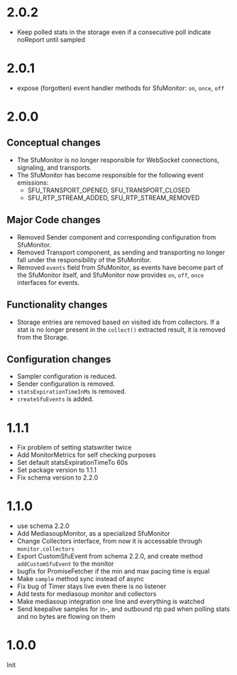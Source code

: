 # 2.0.2
 * Keep polled stats in the storage even if a consecutive poll indicate noReport until sampled

# 2.0.1
 * expose (forgotten) event handler methods for SfuMonitor: `on`, `once`, `off`

# 2.0.0

## Conceptual changes

 * The SfuMonitor is no longer responsible for WebSocket connections, signaling, and transports.
 * The SfuMonitor has become responsible for the following event emissions:
	- SFU_TRANSPORT_OPENED, SFU_TRANSPORT_CLOSED
	- SFU_RTP_STREAM_ADDED, SFU_RTP_STREAM_REMOVED
 

## Major Code changes

 * Removed Sender component and corresponding configuration from SfuMonitor.
 * Removed Transport component, as sending and transporting no longer fall under the responsibility of the SfuMonitor.
 * Removed `events` field from SfuMonitor, as events have become part of the SfuMonitor itself, and SfuMonitor now provides `on`, `off`, `once` interfaces for events.

## Functionality changes

 * Storage entries are removed based on visited ids from collectors. If a stat is no longer present in the `collect()` extracted result, it is removed from the Storage.

## Configuration changes

 * Sampler configuration is reduced.
 * Sender configuration is removed.
 * `statsExpirationTimeInMs` is removed.
 * `createSfuEvents` is added.


# 1.1.1

 * Fix problem of setting statswriter twice
 * Add MonitorMetrics for self checking purposes
 * Set default statsExpirationTimeTo 60s
 * Set package version to 1.1.1
 * Fix schema version to 2.2.0

# 1.1.0

* use schema 2.2.0
* Add MediasoupMonitor, as a specialized SfuMonitor
* Change Collectors interface, from now it is accessable through `monitor.collectors`
* Export CustomSfuEvent from schema 2.2.0, and create method `addCustomSfuEvent` to the monitor
* bugfix for PromiseFetcher if the min and max pacing time is equal
* Make `sample` method sync instead of async
* Fix bug of Timer stays live even there is no listener
* Add tests for mediasoup monitor and collectors
* Make mediasoup integration one line and everything is watched
* Send keepalive samples for in-, and outbound rtp pad when polling stats and no bytes are flowing on them

# 1.0.0

Init
